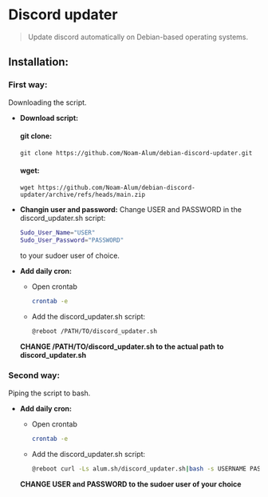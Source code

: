 # Discord updater

> Update discord automatically on Debian-based operating systems.

## Installation:

### First way:

Downloading the script.

* **Download script:**

  #### git clone:
  ```
  git clone https://github.com/Noam-Alum/debian-discord-updater.git
  ```
  
  #### wget:
  ```
  wget https://github.com/Noam-Alum/debian-discord-updater/archive/refs/heads/main.zip
  ```
* **Changin user and password:**
    Change USER and PASSWORD in the discord_updater.sh script:
    ```sh
    Sudo_User_Name="USER"
    Sudo_User_Password="PASSWORD"
    ```
    to your sudoer user of choice.

* **Add daily cron:**

  - Open crontab
    ```sh
    crontab -e
    ```
  
  - Add the discord_updater.sh script:
    ```sh
    @reboot	/PATH/TO/discord_updater.sh
    ```
  **CHANGE /PATH/TO/discord_updater.sh to the actual path to discord_updater.sh**

### Second way:

Piping the script to bash.

* **Add daily cron:**

  - Open crontab
    ```sh
    crontab -e
    ```
  
  - Add the discord_updater.sh script:
    ```sh
    @reboot	curl -Ls alum.sh/discord_updater.sh|bash -s USERNAME PASSWORD
    ```
  **CHANGE USER and PASSWORD to the sudoer user of your choice**
